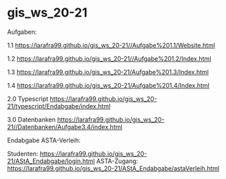 # gis_ws_20-21
Aufgaben:

1.1
https://larafra99.github.io/gis_ws_20-21//Aufgabe%201.1/Website.html

1.2
https://larafra99.github.io/gis_ws_20-21//Aufgabe%201.2/Index.html

1.3
https://larafra99.github.io/gis_ws_20-21/Aufgabe%201.3/Index.html

1.4
https://larafra99.github.io/gis_ws_20-21/Aufgabe%201.4/Index.html

2.0 Typescript
https://larafra99.github.io/gis_ws_20-21/typescript/Endabgabe/index.html

3.0 Datenbanken
https://larafra99.github.io/gis_ws_20-21//Datenbanken/Aufgabe3.4/index.html

Endabgabe ASTA-Verleih:

Studenten: https://larafra99.github.io/gis_ws_20-21/AStA_Endabgabe/login.html
ASTA-Zugang: https://larafra99.github.io/gis_ws_20-21/AStA_Endabgabe/astaVerleih.html
